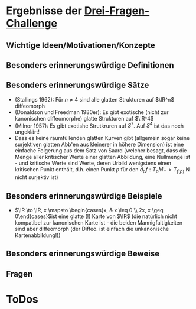 ﻿<h1>Ergebnisse der <a href="http://math.stanford.edu/~vakil/threethings.html">Drei-Fragen-Challenge</a></h1>

<h2>Wichtige Ideen/Motivationen/Konzepte</h2>

	

<h2>Besonders erinnerungswürdige Definitionen</h2>




<h2>Besonders erinnerungswürdige Sätze</h2>

* (Stallings 1962): Für $n \neq 4$ sind alle glatten Strukturen auf $\IR^n$ diffeomorph
* (Donaldson und Freedman 1980er): Es gibt exotische (nicht zur kanonischen diffeomorphe) glatte Strukturen auf $\IR^4$
* (Milnor 1957): Es gibt exotishe Strutkruren auf $S^7$. Auf $S^4$ ist das noch ungeklärt!
* Dass es keine raumfüllenden glatten Kurven gibt (allgemein sogar keine surjektiven glatten Abb'en aus kleinerer in höhere Dimension) ist eine einfache Folgerung aus dem Satz von Saard (welcher besagt, dass die Menge aller kritischer Werte einer glatten Abbildung, eine Nullmenge ist - und kritische Werte sind Werte, deren Urbild wenigstens einen kritischen Punkt enthält, d.h. einen Punkt $p$ für den $d_p f: T_p M -> T_{f(p)}$ N nicht surjektiv ist)



<h2>Besonders erinnerungswürdige Beispiele</h2>

* $\IR \to \IR, x \mapsto \begin{cases}x, & x \leq 0 \\ 2x, x \geq 0\end{cases}$ist eine glatte (!) Karte von $\IR$ (die natürlich nicht kompatibel zur kanonischen Karte ist - die beiden Mannigfaltigkeiten sind aber diffeomorph (der Diffeo. ist einfach die unkanonische Kartenabbildung!))




<h2>Besonders erinnerungswürdige Beweise</h2>




<h2>Fragen</h2>





<h1>ToDos</h1>



